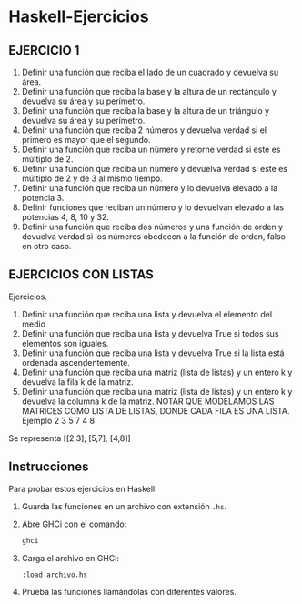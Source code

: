 # Haskell-Ejercicios

## EJERCICIO 1

1. Definir una función que reciba el lado de un cuadrado y devuelva su área.
2. Definir una función que reciba la base y la altura de un rectángulo y devuelva su área y su perímetro.
3. Definir una función que reciba la base y la altura de un triángulo y devuelva su área y su perímetro.
4. Definir una función que reciba 2 números y devuelva verdad si el primero es mayor que el segundo.
5. Definir una función que reciba un número y retorne verdad si este es múltiplo de 2.
6. Definir una función que reciba un número y devuelva verdad si este es múltiplo de 2 y de 3 al mismo tiempo.
7. Definir una función que reciba un número y lo devuelva elevado a la potencia 3.
8. Definir funciones que reciban un número y lo devuelvan elevado a las potencias 4, 8, 10 y 32.
9. Definir una función que reciba dos números y una función de orden y devuelva verdad si los números obedecen a la función de orden, falso en otro caso.

## EJERCICIOS CON LISTAS

Ejercicios.
1.	Definir una función que reciba una lista y devuelva el elemento del medio
2.	Definir una función que reciba una lista y devuelva True si todos sus elementos son iguales.
3.	Definir una función que reciba una lista y devuelva True si la lista está ordenada ascendentemente.
4.	Definir una función que reciba una matriz (lista de listas) y un entero k y devuelva la fila k de la matriz.
5.	Definir una función que reciba una matriz (lista de listas) y un entero k y devuelva la columna k de la matriz.
NOTAR QUE MODELAMOS LAS MATRICES COMO LISTA DE LISTAS, DONDE CADA FILA ES UNA LISTA.
Ejemplo
2	3
5	7
4	8

Se representa
[[2,3], [5,7], [4,8]]

## Instrucciones

Para probar estos ejercicios en Haskell:

1. Guarda las funciones en un archivo con extensión `.hs`.
2. Abre GHCi con el comando:

   ```sh
   ghci
3. Carga el archivo en GHCi:

    ```sh
    :load archivo.hs

4. Prueba las funciones llamándolas con diferentes valores.